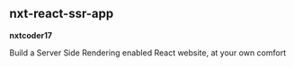 ## nxt-react-ssr-app

**nxtcoder17**

Build a Server Side Rendering enabled React website, at your own comfort
